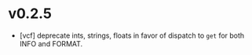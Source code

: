 v0.2.5
======
+ [vcf] deprecate ints, strings, floats in favor of dispatch to `get` for both INFO and FORMAT.
